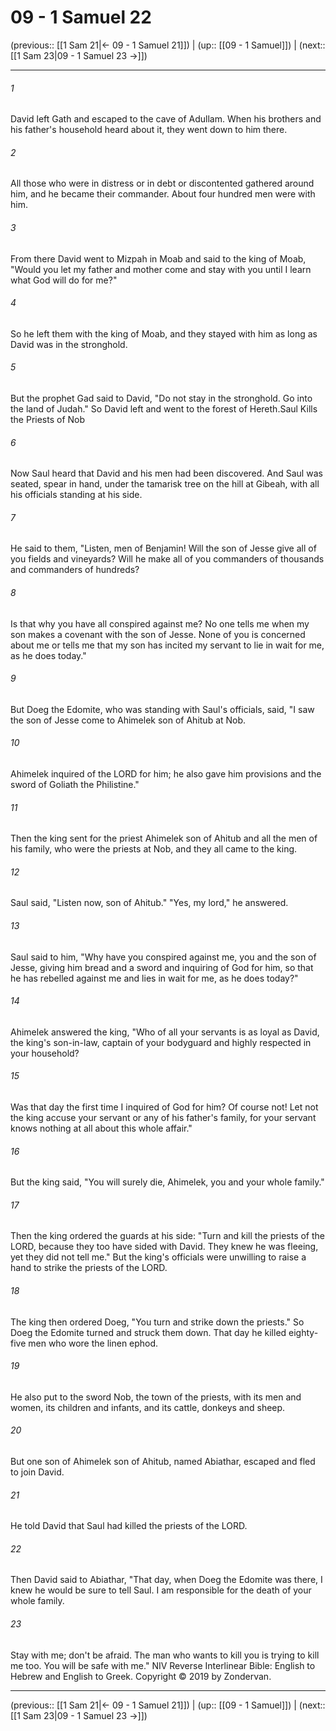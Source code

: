 # 09 - 1 Samuel 22

(previous:: [[1 Sam 21|← 09 - 1 Samuel 21]]) | (up:: [[09 - 1 Samuel]]) | (next:: [[1 Sam 23|09 - 1 Samuel 23 →]])

***


###### 1 
David left Gath and escaped to the cave of Adullam. When his brothers and his father's household heard about it, they went down to him there. 

###### 2 
All those who were in distress or in debt or discontented gathered around him, and he became their commander. About four hundred men were with him. 

###### 3 
From there David went to Mizpah in Moab and said to the king of Moab, "Would you let my father and mother come and stay with you until I learn what God will do for me?" 

###### 4 
So he left them with the king of Moab, and they stayed with him as long as David was in the stronghold. 

###### 5 
But the prophet Gad said to David, "Do not stay in the stronghold. Go into the land of Judah." So David left and went to the forest of Hereth.Saul Kills the Priests of Nob 

###### 6 
Now Saul heard that David and his men had been discovered. And Saul was seated, spear in hand, under the tamarisk tree on the hill at Gibeah, with all his officials standing at his side. 

###### 7 
He said to them, "Listen, men of Benjamin! Will the son of Jesse give all of you fields and vineyards? Will he make all of you commanders of thousands and commanders of hundreds? 

###### 8 
Is that why you have all conspired against me? No one tells me when my son makes a covenant with the son of Jesse. None of you is concerned about me or tells me that my son has incited my servant to lie in wait for me, as he does today." 

###### 9 
But Doeg the Edomite, who was standing with Saul's officials, said, "I saw the son of Jesse come to Ahimelek son of Ahitub at Nob. 

###### 10 
Ahimelek inquired of the LORD for him; he also gave him provisions and the sword of Goliath the Philistine." 

###### 11 
Then the king sent for the priest Ahimelek son of Ahitub and all the men of his family, who were the priests at Nob, and they all came to the king. 

###### 12 
Saul said, "Listen now, son of Ahitub." "Yes, my lord," he answered. 

###### 13 
Saul said to him, "Why have you conspired against me, you and the son of Jesse, giving him bread and a sword and inquiring of God for him, so that he has rebelled against me and lies in wait for me, as he does today?" 

###### 14 
Ahimelek answered the king, "Who of all your servants is as loyal as David, the king's son-in-law, captain of your bodyguard and highly respected in your household? 

###### 15 
Was that day the first time I inquired of God for him? Of course not! Let not the king accuse your servant or any of his father's family, for your servant knows nothing at all about this whole affair." 

###### 16 
But the king said, "You will surely die, Ahimelek, you and your whole family." 

###### 17 
Then the king ordered the guards at his side: "Turn and kill the priests of the LORD, because they too have sided with David. They knew he was fleeing, yet they did not tell me." But the king's officials were unwilling to raise a hand to strike the priests of the LORD. 

###### 18 
The king then ordered Doeg, "You turn and strike down the priests." So Doeg the Edomite turned and struck them down. That day he killed eighty-five men who wore the linen ephod. 

###### 19 
He also put to the sword Nob, the town of the priests, with its men and women, its children and infants, and its cattle, donkeys and sheep. 

###### 20 
But one son of Ahimelek son of Ahitub, named Abiathar, escaped and fled to join David. 

###### 21 
He told David that Saul had killed the priests of the LORD. 

###### 22 
Then David said to Abiathar, "That day, when Doeg the Edomite was there, I knew he would be sure to tell Saul. I am responsible for the death of your whole family. 

###### 23 
Stay with me; don't be afraid. The man who wants to kill you is trying to kill me too. You will be safe with me." NIV Reverse Interlinear Bible: English to Hebrew and English to Greek. Copyright © 2019 by Zondervan.

***

(previous:: [[1 Sam 21|← 09 - 1 Samuel 21]]) | (up:: [[09 - 1 Samuel]]) | (next:: [[1 Sam 23|09 - 1 Samuel 23 →]])
